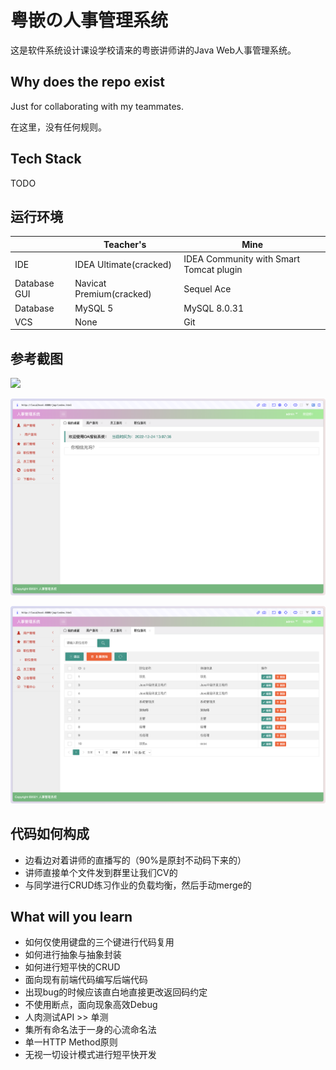 # 粤嵌の人事管理系统

这是软件系统设计课设学校请来的粤嵌讲师讲的Java Web人事管理系统。

## Why does the repo exist

Just for collaborating with my teammates.

在这里，没有任何规则。

## Tech Stack

TODO

## 运行环境

|              | Teacher's                | Mine                                    |
|--------------|--------------------------|-----------------------------------------|
| IDE          | IDEA Ultimate(cracked)   | IDEA Community with Smart Tomcat plugin |
| Database GUI | Navicat Premium(cracked) | Sequel Ace                              |
| Database     | MySQL 5                  | MySQL 8.0.31                            |
| VCS          | None                     | Git                                     |

## 参考截图

![](./assets/Screenshot%202022-12-24%20at%2011.03.10.png)

![](./assets/Screenshot%202022-12-24%20at%2013.07.36.png)

![](./assets/Screenshot%202022-12-24%20at%2013.07.24.png)

## 代码如何构成

- 边看边对着讲师的直播写的（90%是原封不动码下来的）
- 讲师直接单个文件发到群里让我们CV的
- 与同学进行CRUD练习作业的负载均衡，然后手动merge的

## What will you learn

- 如何仅使用键盘的三个键进行代码复用
- 如何进行抽象与抽象封装
- 如何进行短平快的CRUD
- 面向现有前端代码编写后端代码
- 出现bug的时候应该直白地直接更改返回码约定
- 不使用断点，面向现象高效Debug
- 人肉测试API >> 单测
- 集所有命名法于一身的心流命名法
- 单一HTTP Method原则
- 无视一切设计模式进行短平快开发
